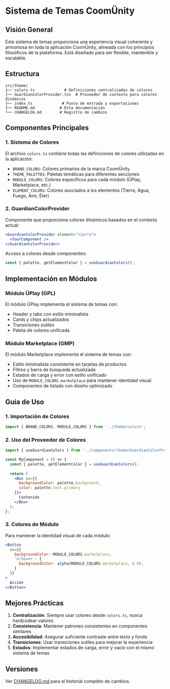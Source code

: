 # Sistema de Temas CoomÜnity

## Visión General

Este sistema de temas proporciona una experiencia visual coherente y armoniosa en toda la aplicación CoomÜnity, alineada con los principios filosóficos de la plataforma. Está diseñado para ser flexible, mantenible y escalable.

## Estructura

```
src/theme/
├── colors.ts             # Definiciones centralizadas de colores
├── GuardianColorProvider.tsx  # Proveedor de contexto para colores dinámicos
├── index.ts             # Punto de entrada y exportaciones
├── README.md           # Esta documentación
└── CHANGELOG.md        # Registro de cambios
```

## Componentes Principales

### 1. Sistema de Colores

El archivo `colors.ts` contiene todas las definiciones de colores utilizadas en la aplicación:

- `BRAND_COLORS`: Colores primarios de la marca CoomÜnity
- `THEME_PALETTES`: Paletas temáticas para diferentes secciones
- `MODULE_COLORS`: Colores específicos para cada módulo (ÜPlay, Marketplace, etc.)
- `ELEMENT_COLORS`: Colores asociados a los elementos (Tierra, Agua, Fuego, Aire, Éter)

### 2. GuardianColorProvider

Componente que proporciona colores dinámicos basados en el contexto actual:

```jsx
<GuardianColorProvider element="tierra">
  <YourComponent />
</GuardianColorProvider>
```

Acceso a colores desde componentes:

```jsx
const { palette, getElementColor } = useGuardianColors();
```

## Implementación en Módulos

### Módulo ÜPlay (GPL)

El módulo ÜPlay implementa el sistema de temas con:
- Header y tabs con estilo minimalista
- Cards y chips actualizados
- Transiciones sutiles
- Paleta de colores unificada

### Módulo Marketplace (GMP)

El módulo Marketplace implementa el sistema de temas con:
- Estilo minimalista consistente en tarjetas de productos
- Filtros y barra de búsqueda actualizada
- Estados de carga y error con estilo unificado
- Uso de `MODULE_COLORS.marketplace` para mantener identidad visual
- Componentes de listado con diseño optimizado

## Guía de Uso

### 1. Importación de Colores

```jsx
import { BRAND_COLORS, MODULE_COLORS } from '../theme/colors';
```

### 2. Uso del Proveedor de Colores

```jsx
import { useGuardianColors } from '../components/theme/GuardianColorProvider';

const MyComponent = () => {
  const { palette, getElementColor } = useGuardianColors();
  
  return (
    <Box sx={{ 
      backgroundColor: palette.background,
      color: palette.text.primary 
    }}>
      Contenido
    </Box>
  );
};
```

### 3. Colores de Módulo

Para mantener la identidad visual de cada módulo:

```jsx
<Button 
  sx={{ 
    backgroundColor: MODULE_COLORS.marketplace,
    '&:hover': {
      backgroundColor: alpha(MODULE_COLORS.marketplace, 0.9),
    }
  }}
>
  Acción
</Button>
```

## Mejores Prácticas

1. **Centralización**: Siempre usar colores desde `colors.ts`, nunca hardcodear valores
2. **Consistencia**: Mantener patrones consistentes en componentes similares
3. **Accesibilidad**: Asegurar suficiente contraste entre texto y fondo
4. **Transiciones**: Usar transiciones sutiles para mejorar la experiencia
5. **Estados**: Implementar estados de carga, error y vacío con el mismo sistema de temas

## Versiones

Ver [CHANGELOG.md](./CHANGELOG.md) para el historial completo de cambios. 
